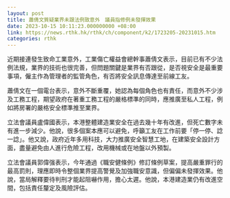 ```yaml
---
layout: post
title: 蕭倩文質疑業界未跟法例致意外　議員指修例未發揮效果
date: 2023-10-15 10:11:23.000000000 +08:00
link: https://news.rthk.hk/rthk/ch/component/k2/1723205-20231015.htm
categories: rthk
---
```


近期接連發生致命工業意外，工業傷亡權益會總幹事蕭倩文表示，目前已有不少法例法規，業界的技術也很完善，但問題關鍵是業界有否跟從，是否視安全是最重要事項，僱主作為管理者的監管角色，有否將安全訊息傳達至前線工友。

蕭倩文在一個電台表示，意外不斷重覆，她認為每個角色也有責任，而意外不少涉及工務工程，期望政府在著重工務工程的嚴格標準的同時，應推廣至私人工程，例如將房署的嚴格安全標準推至業界。

立法會議員盧偉國表示，本港整體建造業安全在過去幾十年有改進，但死亡數字未有進一步減少。他說，很多個案本應可以避免，呼籲工友在工作前要「停一停、諗一諗」。他又說，政府近年多用科技，大力推廣安全智慧工地，在建築安全設計方面，盡量避免由人進行危險工程，改用機械或在地盤以外預製。

立法會議員郭偉强表示，今年通過《職安健條例》修訂條例草案，提高嚴重罪行的最高罰則，理應即時令整個業界提高警覺及加強職安意識，但偏偏未發揮效果。他說，當局解釋要待判刑才能起阻嚇作用，擔心太遲。他說，本港建造業仍有改進空間，包括責任釐定及風險評估。
